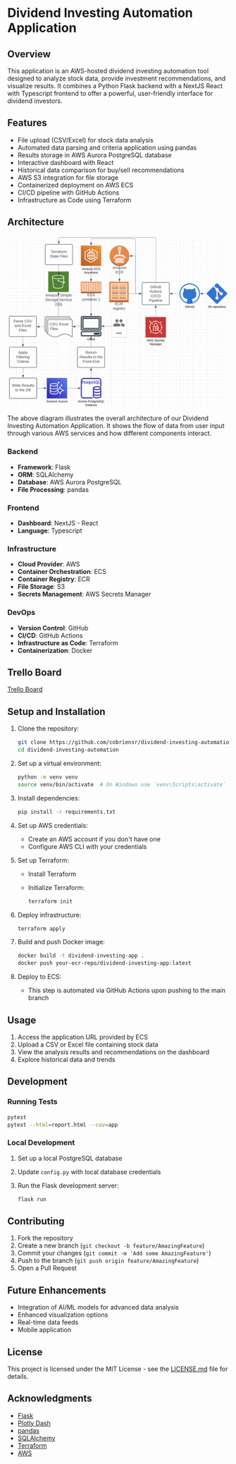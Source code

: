 # Dividend Investing Automation Application

## Overview

This application is an AWS-hosted dividend investing automation tool designed to analyze stock data, provide investment recommendations, and visualize results. It combines a Python Flask backend with a NextJS React with Typescript frontend to offer a powerful, user-friendly interface for dividend investors.

## Features

- File upload (CSV/Excel) for stock data analysis
- Automated data parsing and criteria application using pandas
- Results storage in AWS Aurora PostgreSQL database
- Interactive dashboard with React
- Historical data comparison for buy/sell recommendations
- AWS S3 integration for file storage
- Containerized deployment on AWS ECS
- CI/CD pipeline with GitHub Actions
- Infrastructure as Code using Terraform

## Architecture

![Architecture Diagram](app/static/architecture_diagram.png)

The above diagram illustrates the overall architecture of our Dividend Investing Automation Application. It shows the flow of data from user input through various AWS services and how different components interact.

### Backend

- **Framework**: Flask
- **ORM**: SQLAlchemy
- **Database**: AWS Aurora PostgreSQL
- **File Processing**: pandas

### Frontend

- **Dashboard**: NextJS - React
- **Language**: Typescript

### Infrastructure

- **Cloud Provider**: AWS
- **Container Orchestration**: ECS
- **Container Registry**: ECR
- **File Storage**: S3
- **Secrets Management**: AWS Secrets Manager

### DevOps

- **Version Control**: GitHub
- **CI/CD**: GitHub Actions
- **Infrastructure as Code**: Terraform
- **Containerization**: Docker

## Trello Board

[Trello Board](https://trello.com/invite/b/670c16ca5028297ed761f6e2/ATTIa53315db854e649a568539e0e08d28455EED5C99/dividend-automation-application)

## Setup and Installation

1. Clone the repository:

   ```bash
   git clone https://github.com/cobriensr/dividend-investing-automation.git
   cd dividend-investing-automation
   ```

2. Set up a virtual environment:

   ```bash
   python -m venv venv
   source venv/bin/activate  # On Windows use `venv\Scripts\activate`
   ```

3. Install dependencies:

   ```bash
   pip install -r requirements.txt
   ```

4. Set up AWS credentials:
   - Create an AWS account if you don't have one
   - Configure AWS CLI with your credentials

5. Set up Terraform:
   - Install Terraform
   - Initialize Terraform:

     ```bash
     terraform init
     ```

6. Deploy infrastructure:

   ```bash
   terraform apply
   ```

7. Build and push Docker image:

   ```bash
   docker build -t dividend-investing-app .
   docker push your-ecr-repo/dividend-investing-app:latest
   ```

8. Deploy to ECS:
   - This step is automated via GitHub Actions upon pushing to the main branch

## Usage

1. Access the application URL provided by ECS
2. Upload a CSV or Excel file containing stock data
3. View the analysis results and recommendations on the dashboard
4. Explore historical data and trends

## Development

### Running Tests

```bash
pytest
pytest --html=report.html --cov=app
```

### Local Development

1. Set up a local PostgreSQL database
2. Update `config.py` with local database credentials
3. Run the Flask development server:

   ```bash
   flask run
   ```

## Contributing

1. Fork the repository
2. Create a new branch (`git checkout -b feature/AmazingFeature`)
3. Commit your changes (`git commit -m 'Add some AmazingFeature'`)
4. Push to the branch (`git push origin feature/AmazingFeature`)
5. Open a Pull Request

## Future Enhancements

- Integration of AI/ML models for advanced data analysis
- Enhanced visualization options
- Real-time data feeds
- Mobile application

## License

This project is licensed under the MIT License - see the [LICENSE.md](LICENSE.md) file for details.

## Acknowledgments

- [Flask](https://flask.palletsprojects.com/)
- [Plotly Dash](https://plotly.com/dash/)
- [pandas](https://pandas.pydata.org/)
- [SQLAlchemy](https://www.sqlalchemy.org/)
- [Terraform](https://www.terraform.io/)
- [AWS](https://aws.amazon.com/)
